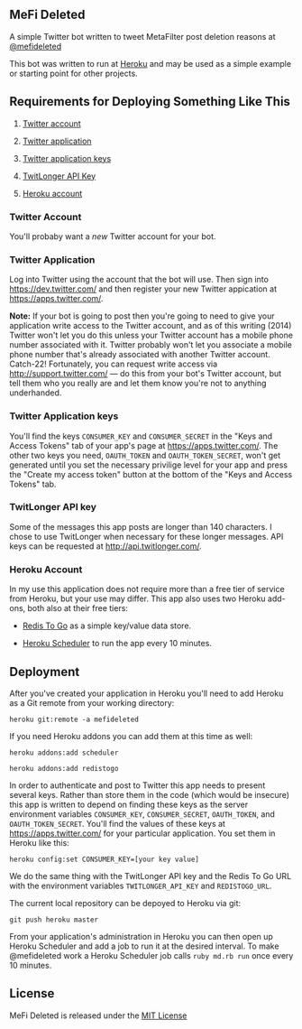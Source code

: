 ## MeFi Deleted

A simple Twitter bot written to tweet MetaFilter post deletion reasons at [@mefideleted](https://twitter.com/mefideleted)

This bot was written to run at [Heroku](http://heroku.com/) and may be used as a simple example or starting point for other projects.

## Requirements for Deploying Something Like This

1) [Twitter account](#twitter-account)

2) [Twitter application](#twitter-application)

3) [Twitter application keys](#twitter-application-keys)

4) [TwitLonger API Key](#twitlonger-api-key)

5) [Heroku account](#heroku-account)

### Twitter Account

You'll probaby want a _new_ Twitter account for your bot.

### Twitter Application

Log into Twitter using the account that the bot will use. Then sign into https://dev.twitter.com/ and then register your new Twitter appication at https://apps.twitter.com/.

**Note:** If your bot is going to post then you're going to need to give your application write access to the Twitter account, and as of this writing (2014) Twitter won't let you do this unless your Twitter account has a mobile phone number associated with it. Twitter probably won't let you associate a mobile phone number that's already associated with another Twitter account. Catch-22! Fortunately, you can request write access via http://support.twitter.com/ — do this from your bot's Twitter account, but tell them who you really are and let them know you're not to anything underhanded.

### Twitter Application keys

You'll find the keys `CONSUMER_KEY` and `CONSUMER_SECRET` in the "Keys and Access Tokens" tab of your app's page at https://apps.twitter.com/. The other two keys you need, `OAUTH_TOKEN` and `OAUTH_TOKEN_SECRET`, won't get generated until you set the necessary privilige level for your app and press the "Create my access token" button at the bottom of the "Keys and Access Tokens" tab.

### TwitLonger API key

Some of the messages this app posts are longer than 140 characters. I chose to use TwitLonger when necessary for these longer messages. API keys can be requested at http://api.twitlonger.com/. 

### Heroku Account

In my use this application does not require more than a free tier of service from Heroku, but your use may differ. This app also uses two Heroku add-ons, both also at their free tiers:

- [Redis To Go](https://addons.heroku.com/redistogo) as a simple key/value data store.

- [Heroku Scheduler](https://addons.heroku.com/scheduler) to run the app every 10 minutes.

## Deployment

After you've created your application in Heroku you'll need to add Heroku as a Git remote from your working directory: 

    heroku git:remote -a mefideleted

If you need Heroku addons you can add them at this time as well: 

    heroku addons:add scheduler

    heroku addons:add redistogo

In order to authenticate and post to Twitter this app needs to present several keys. Rather than store them in the code (which would be insecure) this app is written to depend on finding these keys as the server environment variables `CONSUMER_KEY`, `CONSUMER_SECRET`, `OAUTH_TOKEN`, and `OAUTH_TOKEN_SECRET`. You'll find the values of these keys at https://apps.twitter.com/ for your particular application. You set them in Heroku like this:

    heroku config:set CONSUMER_KEY=[your key value]

We do the same thing with the TwitLonger API key and the Redis To Go URL with the environment variables `TWITLONGER_API_KEY` and `REDISTOGO_URL`.

The current local repository can be depoyed to Heroku via git:

    git push heroku master

From your application's administration in Heroku you can then open up Heroku Scheduler and add a job to run it at the desired interval. To make @mefideleted work a Heroku Scheduler job calls `ruby md.rb run` once every 10 minutes.

## License

MeFi Deleted is released under the [MIT License](http://www.opensource.org/licenses/MIT)